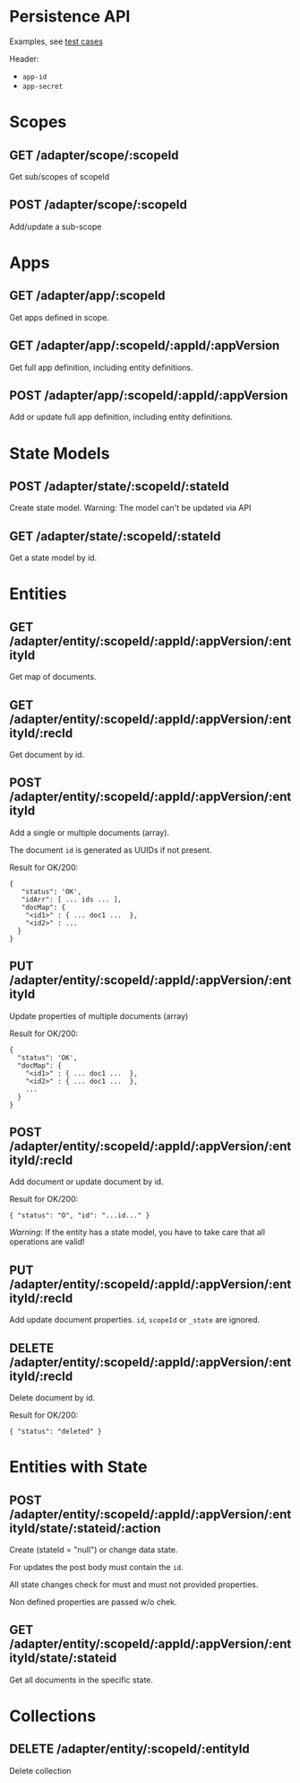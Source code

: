 # Persistence API

Examples, see [test cases](https://github.com/ma-ha/lowcode-data-app/tree/main/test)

Header:
- `app-id`
- `app-secret`

# Scopes

## GET /adapter/scope/:scopeId

Get sub/scopes of scopeId

## POST /adapter/scope/:scopeId

Add/update a sub-scope


# Apps

## GET /adapter/app/:scopeId

Get apps defined in scope.

## GET /adapter/app/:scopeId/:appId/:appVersion

Get full app definition, including entity definitions.

## POST /adapter/app/:scopeId/:appId/:appVersion

Add or update full app definition, including entity definitions.


# State Models

## POST /adapter/state/:scopeId/:stateId

Create state model. Warning: The model can't be updated via API

## GET /adapter/state/:scopeId/:stateId

Get a state model by id.


# Entities

## GET /adapter/entity/:scopeId/:appId/:appVersion/:entityId

Get map of documents.

## GET /adapter/entity/:scopeId/:appId/:appVersion/:entityId/:recId

Get document by id.

## POST /adapter/entity/:scopeId/:appId/:appVersion/:entityId

Add a single or multiple documents (array). 

The document `id` is generated as UUIDs if not present.

Result for OK/200:

    {
       "status": 'OK', 
       "idArr": [ ... ids ... ], 
       "docMap": {
        "<id1>" : { ... doc1 ...  },
        "<id2>" : ...
      } 
    }

## PUT /adapter/entity/:scopeId/:appId/:appVersion/:entityId

Update properties of multiple documents (array)

Result for OK/200:

    { 
      "status": 'OK', 
      "docMap": {
        "<id1>" : { ... doc1 ...  },
        "<id2>" : { ... doc1 ...  },
        ...
      } 
    }

## POST /adapter/entity/:scopeId/:appId/:appVersion/:entityId/:recId

Add document or update document by id.

Result for OK/200:

    { "status": "O", "id": "...id..." }

*Warning*: If the entity has a state model, you have to take care that all operations are valid!

## PUT /adapter/entity/:scopeId/:appId/:appVersion/:entityId/:recId

Add update document properties. `id`, `scopeId` or `_state` are ignored.

## DELETE /adapter/entity/:scopeId/:appId/:appVersion/:entityId/:recId

Delete document by id.

Result for OK/200:

    { "status": "deleted" }


# Entities with State

## POST /adapter/entity/:scopeId/:appId/:appVersion/:entityId/state/:stateid/:action

Create (stateId = "null") or change data state. 

For updates the post body must contain the `id`.

All state changes check for must and must not provided properties.

Non defined properties are passed w/o chek.

## GET /adapter/entity/:scopeId/:appId/:appVersion/:entityId/state/:stateid

Get all documents in the specific state.


# Collections

## DELETE /adapter/entity/:scopeId/:entityId

Delete collection

